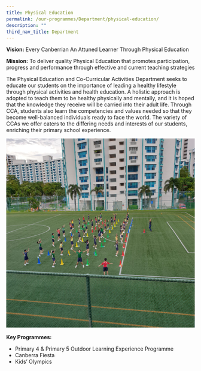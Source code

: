 ```yaml
---
title: Physical Education
permalink: /our-programmes/Department/physical-education/
description: ""
third_nav_title: Department
---
```

**Vision:** Every Canberrian An Attuned Learner Through Physical Education

**Mission:** To deliver quality Physical Education that promotes participation, progress and performance through effective and current teaching strategies

The Physical Education and Co-Curricular Activities Department seeks to educate our students on the importance of leading a healthy lifestyle through physical activities and health education. A holistic approach is adopted to teach them to be healthy physically and mentally, and it is hoped that the knowledge they receive will be carried into their adult life. Through CCA, students also learn the competencies and values needed so that they become well-balanced individuals ready to face the world. The variety of CCAs we offer caters to the differing needs and interests of our students, enriching their primary school experience.

![](/images/IMG-20200604-WA0001.jpg)

**Key Programmes:**
* Primary 4 & Primary 5 Outdoor Learning Experience Programme
* Canberra Fiesta
* Kids’ Olympics